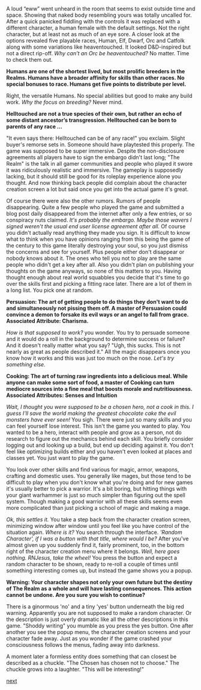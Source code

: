 A loud “eww” went unheard in the room that seems to exist outside time and space. Showing that naked body resembling yours was totally uncalled for. After a quick panicked fiddling with the controls it was replaced with a different character, a human female with the default settings. Not the right character, but at least not as much of an eye sore. A closer look at the options revealed five playable races, Human, Elf, Dwarf, Orc and Catfolk along with some variations like heaventouched. It looked D&D-inspired but not a direct rip-off. *Why can’t an Orc be heaventouched?* No matter. Time to check them out.

**Humans are one of the shortest lived, but most prolific breeders in the Realms. Humans have a broader affinity for skills than other races. No special bonuses to race. Humans get five points to distribute per level.**

Right, the versatile Humans. No special abilities but good to make any build work. *Why the focus on breeding?* Never mind.

**Helltouched are not a true species of their own, but rather an echo of some distant ancestor’s transgression. Helltouched can be born to parents of any race ...**

"It even says there: Helltouched can be of any race!" you exclaim. Slight buyer's remorse sets in. Someone should have playtested this properly. The game was supposed to be super immersive. Despite the non-disclosure agreements all players have to sign the embargo didn't last long; "The Realm" is the talk in all gamer communities and people who played it swore it was ridiculously realistic and immersive. The gameplay is supposedly lacking, but it should still be good for its roleplay experience alone you thought. And now thinking back people did complain about the character creation screen a lot but said once you get into the actual game it's great.

Of course there were also the other rumors. Rumors of people disappearing. Quite a few people who played the game and submitted a blog post daily disappeared from the internet after only a few entries, or so conspiracy nuts claimed. *It's probably the embargo. Maybe those wavers I signed weren't the usual end user license agreement after all.* Of course you didn't actually read anything they made you sign. It is difficult to know what to think when you have opinions ranging from this being the game of the century to this game literally destroying your soul, so you just dismiss the concerns and see for yourself. Plus people either don't disappear or nobody knows about it. The ones who tell you not to play are the same people who didn't get a key after all. Also you didn't plan on publishing your thoughts on the game anyways, so none of this matters to you. Having thought enough about real world squabbles you decide that it's time to go over the skills first and picking a fitting race later. There are a lot of them in a long list. You pick one at random.

**Persuasion: The art of getting people to do things they don't want to do and simultaneously not pissing them off. A master of Persuasion could convince a demon to forsake its evil ways or an angel to fall from grace.**
**Associated Attribute: Charisma.**

*How is that supposed to work?* you wonder. You try to persuade someone and it would do a roll in the background to determine success or failure? And it doesn't really matter what you say? "Ugh, this sucks. This is not nearly as great as people described it." All the magic disappears once you know how it works and this was just too much on the nose. *Let's try something else.*

**Cooking: The art of turning raw ingredients into a delicious meal. While anyone can make some sort of food, a master of Cooking can turn mediocre sources into a fine meal that boosts morale and nutritiousness.**
**Associated Attributes: Senses and Intuition**

*Wait, I thought you were supposed to be a chosen hero, not a cook in this. I guess I'll save the world making the greatest chocolate cake the evil monsters have ever seen!* You sigh. There were just so many skills and you can feel yourself lose interest. This isn't the game you wanted to play. You wanted to be a hero, interact with people and grow as a person, not do research to figure out the mechanics behind each skill. You briefly consider logging out and looking up a build, but end up deciding against it. You don't feel like optimizing builds either and you haven't even looked at places and classes yet. You just want to play the game.

You look over other skills and find various for magic, armor, weapons, crafting and domestic uses. You generally like mages, but those tend to be difficult to play when you don't know what you're doing and for new games it's usually better to pick a warrior. It's a bit boring, but hitting things with your giant warhammer is just so much simpler than figuring out the spell system. Though making a good warrior with all these skills seems even more complicated than just picking a school of magic and making a mage.

*Ok, this settles it.* You take a step back from the character creation screen, minimizing window after window until you feel like you have control of the situation again. *Where is it?* You search through the interface. *'Random Character', if I was a button with that title, where would I be?* After you've almost given up you suddenly find it, fairly prominent, too, in the bottom right of the character creation menu where it belongs. *Well, here goes nothing. RNJesus, take the wheel!* You press the button and expect a random character to be shown, ready to re-roll a couple of times until something interesting comes up, but instead the game shows you a popup.

**Warning: Your character shapes not only your own future but the destiny of The Realm as a whole and will have lasting consequences. This action cannot be undone. Are you sure you wish to continue?**

There is a ginormous 'no' and a tiny 'yes' button underneath the big red warning. Apparently you are not supposed to make a random character. Or the description is just overly dramatic like all the other descriptions in this game. "Shoddy writing" you mumble as you press the yes button. One after another you see the popup menu, the character creation screens and your character fade away. Just as you wonder if the game crashed your consciousness follows the menus, fading away into darkness.

A moment later a formless entity does something that can closest be described as a chuckle. "The Chosen has chosen not to choose." The chuckle grows into a laughter. "This will be interesting!"

[next](ch02.md)